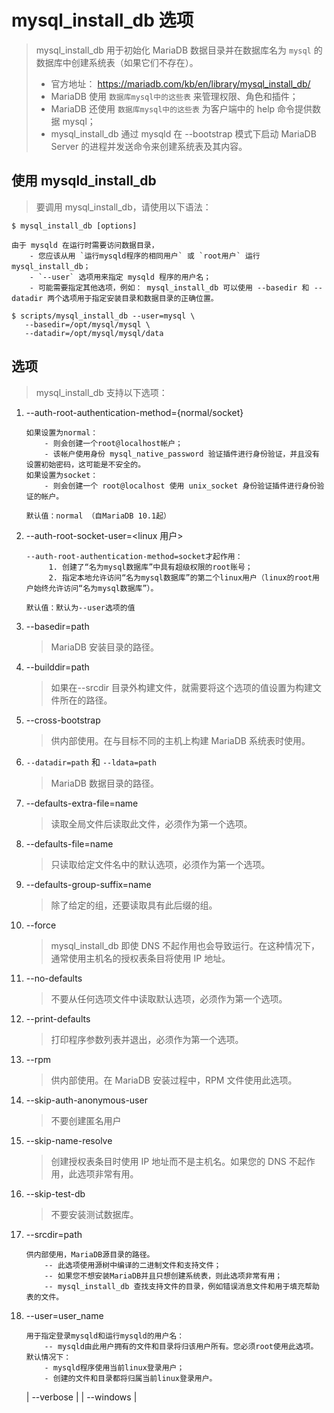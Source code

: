 # mysql_install_db 选项

> mysql_install_db 用于初始化 MariaDB 数据目录并在数据库名为 `mysql` 的数据库中创建系统表（如果它们不存在）。
>
> - 官方地址： https://mariadb.com/kb/en/library/mysql_install_db/
> - MariaDB 使用 `数据库mysql中的这些表` 来管理权限、角色和插件；
> - MariaDB 还使用 `数据库mysql中的这些表` 为客户端中的 help 命令提供数据 mysql；
> - mysql_install_db 通过 mysqld 在 --bootstrap 模式下启动 MariaDB Server 的进程并发送命令来创建系统表及其内容。

## 使用 mysqld_install_db

> 要调用 mysql_install_db，请使用以下语法：

```shell
$ mysql_install_db [options]
```

```text
由于 mysqld 在运行时需要访问数据目录，
    - 您应该从用 `运行mysqld程序的相同用户` 或 `root用户` 运行 mysql_install_db；
    - `--user` 选项用来指定 mysqld 程序的用户名；
    - 可能需要指定其他选项，例如： mysql_install_db 可以使用 --basedir 和 --datadir 两个选项用于指定安装目录和数据目录的正确位置。
```

```shell
$ scripts/mysql_install_db --user=mysql \
   --basedir=/opt/mysql/mysql \
   --datadir=/opt/mysql/mysql/data
```

## 选项

> mysql_install_db 支持以下选项：

1.  --auth-root-authentication-method={normal/socket}

    ```text
    如果设置为normal：
        - 则会创建一个root@localhost帐户；
        - 该帐户使用身份 mysql_native_password 验证插件进行身份验证，并且没有设置初始密码，这可能是不安全的。
    如果设置为socket：
        - 则会创建一个 root@localhost 使用 unix_socket 身份验证插件进行身份验证的帐户。

    默认值：normal （自MariaDB 10.1起）
    ```

2.  --auth-root-socket-user=<linux 用户>

    ```text
    --auth-root-authentication-method=socket才起作用：
         1. 创建了“名为mysql数据库”中具有超级权限的root账号；
         2. 指定本地允许访问“名为mysql数据库”的第二个linux用户（linux的root用户始终允许访问“名为mysql数据库”）。

    默认值：默认为--user选项的值
    ```

3.  --basedir=path

    > MariaDB 安装目录的路径。

4.  --builddir=path

    > 如果在--srcdir 目录外构建文件，就需要将这个选项的值设置为构建文件所在的路径。

5.  --cross-bootstrap

    > 供内部使用。在与目标不同的主机上构建 MariaDB 系统表时使用。

6.  `--datadir=path` 和 `--ldata=path`

    > MariaDB 数据目录的路径。

7.  --defaults-extra-file=name

    > 读取全局文件后读取此文件，必须作为第一个选项。

8.  --defaults-file=name

    > 只读取给定文件名中的默认选项，必须作为第一个选项。

9.  --defaults-group-suffix=name

    > 除了给定的组，还要读取具有此后缀的组。

10. --force

    > mysql_install_db 即使 DNS 不起作用也会导致运行。在这种情况下，通常使用主机名的授权表条目将使用 IP 地址。

11. --no-defaults

    > 不要从任何选项文件中读取默认选项，必须作为第一个选项。

12. --print-defaults

    > 打印程序参数列表并退出，必须作为第一个选项。

13. --rpm

    > 供内部使用。在 MariaDB 安装过程中，RPM 文件使用此选项。

14. --skip-auth-anonymous-user

    > 不要创建匿名用户

15. --skip-name-resolve

    > 创建授权表条目时使用 IP 地址而不是主机名。如果您的 DNS 不起作用，此选项非常有用。

16. --skip-test-db

    > 不要安装测试数据库。

17. --srcdir=path

    ```text
    供内部使用，MariaDB源目录的路径。
        -- 此选项使用源树中编译的二进制文件和支持文件；
        -- 如果您不想安装MariaDB并且只想创建系统表，则此选项非常有用；
        -- mysql_install_db 查找支持文件的目录，例如错误消息文件和用于填充帮助表的文件。
    ```

18. --user=user_name

    ```text
    用于指定登录mysqld和运行mysqld的用户名：
        -- mysqld由此用户拥有的文件和目录将归该用户所有。您必须root使用此选项。
    默认情况下：
        - mysqld程序使用当前linux登录用户；
        - 创建的文件和目录都将归属当前linux登录用户。
    ```

    | --verbose |
    | --windows |
